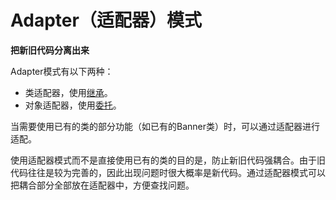 # Adapter（适配器）模式

**把新旧代码分离出来**

Adapter模式有以下两种：

* 类适配器，使用[继承](inherit/README.md)。
* 对象适配器，使用[委托](delegate/README.md)。

当需要使用已有的类的部分功能（如已有的Banner类）时，可以通过适配器进行适配。

使用适配器模式而不是直接使用已有的类的目的是，防止新旧代码强耦合。由于旧代码往往是较为完善的，因此出现问题时很大概率是新代码。通过适配器模式可以把耦合部分全部放在适配器中，方便查找问题。